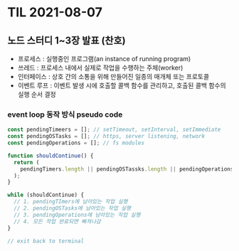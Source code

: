# TIL 2021-08-07

## 노드 스터디 1~3장 발표 (찬호)

- 프로세스 : 실행중인 프로그램(an instance of running program)
- 쓰레드 : 프로세스 내에서 실제로 작업을 수행하는 주체(worker)
- 인터페이스 : 상호 간의 소통을 위해 만들어진 일종의 매개체 또는 프로토콜
- 이벤트 루프 : 이벤트 발생 시에 호출할 콜백 함수를 관리하고, 호출된 콜백 함수의 실행 순서 결정

### event loop 동작 방식 pseudo code

```js
const pendingTimeers = []; // setTimeout, setInterval, setImmediate
const pendingOSTasks = []; // https, server listening, network
const pendingOperations = []; // fs modules

function shouldContinue() {
  return (
    pendingTimers.length || pendingOSTassks.length || pendingOperations.length
  );
}

while (shouldContinue) {
  // 1. pendingTImers에 남아있는 작업 실행
  // 2. pendingOSTasks에 남아있는 작업 실행
  // 3. pendingOperations에 남아있는 직업 실행
  // 4. 모든 작업 완료되면 빠져나감
}

// exit back to terminal
```
